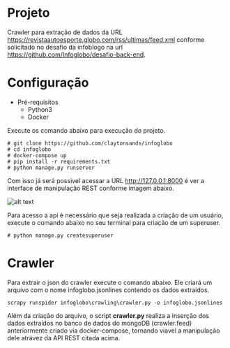 # Projeto

Crawler para extração de dados da URL https://revistaautoesporte.globo.com/rss/ultimas/feed.xml conforme solicitado no desafio da infoblogo na url https://github.com/Infoglobo/desafio-back-end.

# Configuração

* Pré-requisitos
  * Python3
  * Docker
  
Execute os comando abaixo para execução do projeto.

```
# git clone https://github.com/claytonsands/infoglobo
# cd infoglobo
# docker-compose up
# pip install -r requirements.txt
# python manage.py runserver
```
Com isso já será possivel acessar a URL http://127.0.0.1:8000 é ver a interface de manipulação REST conforme imagem abaixo.

![alt text](https://i.ibb.co/NLjtnSq/api-infoglobo.jpg)

Para acesso a api é necessário que seja realizada a criação de um usuário, execute o comando abaixo no seu terminal para criação de um superuser.
```
# python manage.py createsuperuser
```

# Crawler

Para extrair o json do crawler execute o comando abaixo. Ele criará um arquivo com o nome infoglobo.jsonlines contendo os dados extraidos. 
```
scrapy runspider infoglobo\crawling\crawler.py -o infoglobo.jsonlines
```
Além da criação do arquivo, o script **crawler.py** realiza a inserção dos dados extraidos no banco de dados do mongoDB (crawler.feed) anteriormente criado via docker-compose, tornando viavel a manipulação dele atrávez da API REST citada acima.


